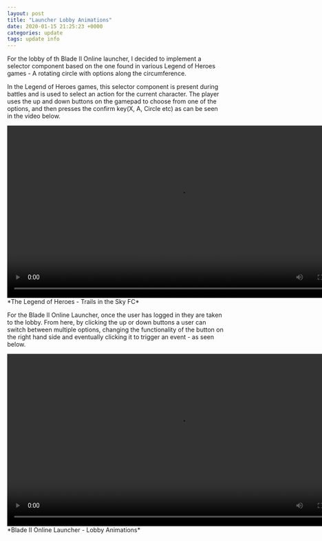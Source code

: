 ```yaml
---
layout: post
title: "Launcher Lobby Animations"
date: 2020-01-15 21:25:23 +0000
categories: update
tags: update info
---
```


For the lobby of th Blade II Online launcher, I decided to implement a selector component based on the one found in various Legend of Heroes games - A rotating circle with options along the circumference.

In the Legend of Heroes games, this selector component is present during battles and is used to select an action for the current character. The player uses the up and down buttons on the gamepad to choose from one of the options, and then presses the confirm key(X, A, Circle etc) as can be seen in the video below.

<video width="800" height="auto" controls="controls" autoplay loop>
  <source src="{{ site.url }}/media/vid/tits-fc-battle.mp4" type="video/mp4">
</video>
*The Legend of Heroes - Trails in the Sky FC*

For the Blade II Online Launcher, once the user has logged in they are taken to the lobby. From here, by clicking the up or down buttons a user can switch between multiple options, changing the functionality of the button on the right hand side and eventually clicking it to trigger an event - as seen below.

<video width="800" height="auto" controls="controls" autoplay loop>
  <source src="{{ site.url }}/media/vid/blade2-launcher-lobby.mp4" type="video/mp4">
</video>
*Blade II Online Launcher - Lobby Animations*